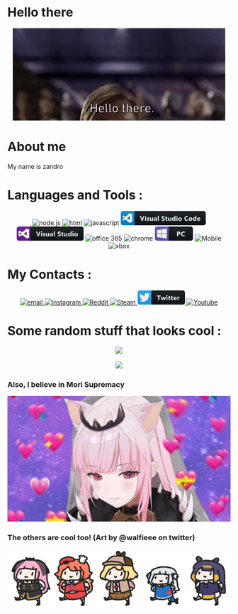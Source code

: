 # Hello there
<p align="center">
 <img src="https://github.com/Zekkun23/Zekkun23/blob/main/1JGx.gif" alt="hellotheregif">
 </p>
 
# About me
My name is zandro



# Languages and Tools : 


<p align="center">
  <img src="https://github.com/MikeCodesDotNET/ColoredBadges/blob/master/png/dev/frameworks/nodejs_larger.png" alt="node.js" style="vertical-align:top margin:6px 4px">
  <img src="https://github.com/MikeCodesDotNET/ColoredBadges/blob/master/png/dev/languages/html.png" alt="html" style="vertical-align:top margin:6px 4px">
  <img src="https://github.com/MikeCodesDotNET/ColoredBadges/blob/master/png/dev/languages/js.png" alt="javascript" style="vertical-align:top margin:6px 4px">
  <img src="https://github.com/MikeCodesDotNET/ColoredBadges/blob/master/png/dev/tools/visualstudio_code.png" alt="vscode" style="vertical-align:top margin:6px 4px">
  <img src="https://github.com/MikeCodesDotNET/ColoredBadges/blob/master/png/dev/tools/visualstudio.png" alt="vs" style="vertical-align:top margin:6px 4px">
  <img src="https://github.com/MikeCodesDotNET/ColoredBadges/blob/master/png/dev/services/office_365.png" alt="office 365" style="vertical-align:top margin:6px 4px">
  <img src="https://github.com/MikeCodesDotNET/ColoredBadges/blob/master/png/dev/misc/chrome.png" alt="chrome" style="vertical-align:top margin:6px 4px">
  <img src="https://github.com/MikeCodesDotNET/ColoredBadges/blob/master/png/devices/pc.png" alt="PC" style="vertical-align:top margin:6px 4px">
  <img src="https://github.com/MikeCodesDotNET/ColoredBadges/blob/master/png/dev/misc/mobile.png" alt="Mobile" style="vertical-align:top margin:6px 4px">
  <img src="https://github.com/MikeCodesDotNET/ColoredBadges/blob/master/png/devices/xbox.png" alt="xbox" style="vertical-align:top margin:6px 4px">
</p>

# My Contacts : 

<p align="center">
 <a href="mailto:zeggyfuentes658@gmail.com">
    <img src="https://github.com/MikeCodesDotNET/ColoredBadges/blob/master/png/social/gmail.png" alt="email" style="vertical-align:top margin:6px 4px">
  </a>  
 <a href="https://www.instagram.com/zekkun23/?hl=en">
    <img src="https://github.com/MikeCodesDotNET/ColoredBadges/blob/master/png/social/instagram.png" alt="Instagram" style="vertical-align:top margin:6px 4px">
  </a>  
 <a href="https://www.reddit.com/user/zeggy1121">
  <img src="https://github.com/MikeCodesDotNET/ColoredBadges/blob/master/png/social/reddit.png" alt="Reddit" style="vertical-align:top margin:6px 4px">
  </a>
 <a href="https://steamcommunity.com/profiles/76561198867652837/">
  <img src="https://github.com/MikeCodesDotNET/ColoredBadges/blob/master/png/social/steam.png" alt="Steam" style="vertical-align:top margin:6px 4px">
  </a>
<a href="https://twitter.com/FuentesZeggy">
  <img src="https://github.com/MikeCodesDotNET/ColoredBadges/blob/master/png/social/twitter.png" alt="Twitter" style="vertical-align:top margin:6px 4px">
  </a>
<a href="https://www.youtube.com/channel/UC8_a-UZwaJQgc4JEXs49Q7g">
  <img src="https://github.com/MikeCodesDotNET/ColoredBadges/blob/master/png/streaming/youtube.png" alt="Youtube" style="vertical-align:top margin:6px 4px">
  </a>
</p>
<!-- This is where i got the icons from: https://github.com/MikeCodesDotNET/ColoredBadges --!>

# Some random stuff that looks cool : 
<p align="center" >
<a href="https://github.com/anuraghazra/github-readme-stats"> 
    <img  src="https://github-readme-stats.vercel.app/api?username=Zekkun23&theme=dark&show_icons=true"/>
  </a>
</p>

<p align="center" >
  <a href="https://github.com/kittinan/spotify-github-profile">
    <img src="https://spotify-github-profile.vercel.app/api/view?uid=8x9xg1pxjey72inkf857lh2d2&cover_image=true&theme=default">
  </a>
</p>

### Also, I believe in Mori Supremacy
<p align="center">
<img src="https://github.com/Zekkun23/Zekkun23/blob/main/catgirl%20mori.jpg" alt="Picture of mori"/>
</p>

### The others are cool too! (Art by @walfieee on twitter)
<p align="center">
 <img src="https://github.com/Zekkun23/Zekkun23/blob/main/watsonparade.gif" alt="Watson Parade"/>
</p>
